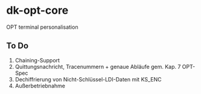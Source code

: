 # dk-opt-core
OPT terminal personalisation

## To Do

1. Chaining-Support
2. Quittungsnachricht, Tracenummern + genaue Abläufe gem. Kap. 7 OPT-Spec
3. Dechiffrierung von Nicht-Schlüssel-LDI-Daten mit KS_ENC
4. Außerbetriebnahme

